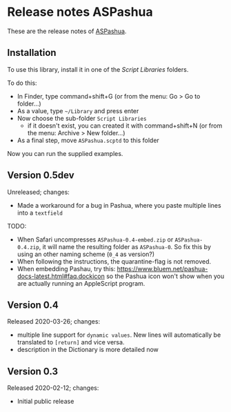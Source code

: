 Release notes ASPashua
======================

These are the release notes of [ASPashua](https://github.com/doekman/ASPashua).


Installation
------------

To use this library, install it in one of the _Script Libraries_ folders.

To do this:

* In Finder, type command+shift+G (or from the menu: Go > Go to folder...)
* As a value, type `~/Library` and press enter
* Now choose the sub-folder `Script Libraries`
	- if it doesn't exist, you can created it with command+shift+N (or from the menu: Archive > New folder...)
* As a final step, move `ASPashua.scptd` to this folder

Now you can run the supplied examples.


Version 0.5dev
--------------

Unreleased; changes:

* Made a workaround for a bug in Pashua, where you paste multiple lines into a `textfield`

TODO:

* When Safari uncompresses `ASPashua-0.4-embed.zip` or `ASPashua-0.4.zip`, it will name the resulting folder as `ASPashua-0`. So fix this by using an other naming scheme (`0_4` as version?)
* When following the instructions, the quarantine-flag is not removed.
* When embedding Pashau, try this: https://www.bluem.net/pashua-docs-latest.html#faq.dockicon so the Pashua icon won't show when you are actually running an AppleScript program.


Version 0.4
-----------

Released 2020-03-26; changes:

* multiple line support for `dynamic values`. New lines will automatically be translated to `[return]` and vice versa.
* description in the Dictionary is more detailed now


Version 0.3
-----------

Released 2020-02-12; changes:

* Initial public release
